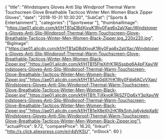{
	"title": "Windstopers Gloves Anti Slip Windproof Thermal Warm Touchscreen Glove Breathable Tacticos Winter Men Women Black Zipper Gloves",
	"date": "2018-10-31 10:30:20",
	"SubCat": ["Sports & Entertainment"],
	"categories": ["Sportswear "],
	"thumbnailImage": "https://ae01.alicdn.com/kf/HTB1aDBdXjvuK1Rjy0Faq6x2aVXac/Windstopers-Gloves-Anti-Slip-Windproof-Thermal-Warm-Touchscreen-Glove-Breathable-Tacticos-Winter-Men-Women-Black-Zipper.jpg_220x220.jpg",
	"BigImage": ["https://ae01.alicdn.com/kf/HTB1aDBdXjvuK1Rjy0Faq6x2aVXac/Windstopers-Gloves-Anti-Slip-Windproof-Thermal-Warm-Touchscreen-Glove-Breathable-Tacticos-Winter-Men-Women-Black-Zipper.jpg","https://ae01.alicdn.com/kf/HTB15FteXifrK1RjSspbq6A4pFXav/Windstopers-Gloves-Anti-Slip-Windproof-Thermal-Warm-Touchscreen-Glove-Breathable-Tacticos-Winter-Men-Women-Black-Zipper.jpg","https://ae01.alicdn.com/kf/HTB1Jo0dXiYrK1Rjy0Fdq6ACvVXap/Windstopers-Gloves-Anti-Slip-Windproof-Thermal-Warm-Touchscreen-Glove-Breathable-Tacticos-Winter-Men-Women-Black-Zipper.jpg","https://ae01.alicdn.com/kf/HTB1t.TjXkvoK1RjSZFDq6xY3pXay/Windstopers-Gloves-Anti-Slip-Windproof-Thermal-Warm-Touchscreen-Glove-Breathable-Tacticos-Winter-Men-Women-Black-Zipper.jpg","https://ae01.alicdn.com/kf/HTB1eX8eXh2rK1RkSnhJq6ykdpXa8/Windstopers-Gloves-Anti-Slip-Windproof-Thermal-Warm-Touchscreen-Glove-Breathable-Tacticos-Winter-Men-Women-Black-Zipper.jpg"],
	"actualPrice": 9.72,
	"comparePrice": 16.20,
	"linkurl": "http://s.click.aliexpress.com/e/r4dVKSU",
	"inStock": 60
}
